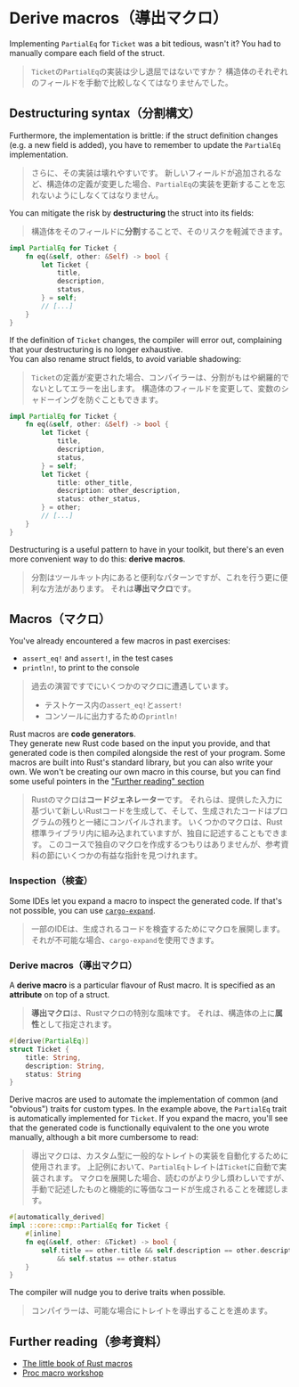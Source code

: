 # Derive macros（導出マクロ）

Implementing `PartialEq` for `Ticket` was a bit tedious, wasn't it?
You had to manually compare each field of the struct.

> `Ticket`の`PartialEq`の実装は少し退屈ではないですか？
> 構造体のそれぞれのフィールドを手動で比較しなくてはなりませんでした。

## Destructuring syntax（分割構文）

Furthermore, the implementation is brittle: if the struct definition changes
(e.g. a new field is added), you have to remember to update the `PartialEq` implementation.

> さらに、その実装は壊れやすいです。
> 新しいフィールドが追加されるなど、構造体の定義が変更した場合、`PartialEq`の実装を更新することを忘れないようにしなくてはなりません。

You can mitigate the risk by **destructuring** the struct into its fields:

> 構造体をそのフィールドに**分割**することで、そのリスクを軽減できます。

```rust
impl PartialEq for Ticket {
    fn eq(&self, other: &Self) -> bool {
        let Ticket {
            title,
            description,
            status,
        } = self;
        // [...]
    }
}
```

If the definition of `Ticket` changes, the compiler will error out, complaining that your
destructuring is no longer exhaustive.\
You can also rename struct fields, to avoid variable shadowing:

> `Ticket`の定義が変更された場合、コンパイラーは、分割がもはや網羅的でないとしてエラーを出します。
> 構造体のフィールドを変更して、変数のシャドーイングを防ぐこともできます。

```rust
impl PartialEq for Ticket {
    fn eq(&self, other: &Self) -> bool {
        let Ticket {
            title,
            description,
            status,
        } = self;
        let Ticket {
            title: other_title,
            description: other_description,
            status: other_status,
        } = other;
        // [...]
    }
}
```

Destructuring is a useful pattern to have in your toolkit, but
there's an even more convenient way to do this: **derive macros**.

> 分割はツールキット内にあると便利なパターンですが、これを行う更に便利な方法があります。
> それは**導出マクロ**です。

## Macros（マクロ）

You've already encountered a few macros in past exercises:

- `assert_eq!` and `assert!`, in the test cases
- `println!`, to print to the console

> 過去の演習ですでにいくつかのマクロに遭遇しています。
>
> - テストケース内の`assert_eq!`と`assert!`
> - コンソールに出力するための`println!`

Rust macros are **code generators**.\
They generate new Rust code based on the input you provide, and that generated code is then compiled alongside
the rest of your program. Some macros are built into Rust's standard library, but you can also
write your own. We won't be creating our own macro in this course, but you can find some useful
pointers in the ["Further reading" section](#further-reading参考資料)

> Rustのマクロは**コードジェネレーター**です。
> それらは、提供した入力に基づいて新しいRustコードを生成して、そして、生成されたコードはプログラムの残りと一緒にコンパイルされます。
> いくつかのマクロは、Rust標準ライブラリ内に組み込まれていますが、独自に記述することもできます。
> このコースで独自のマクロを作成するつもりはありませんが、参考資料の節にいくつかの有益な指針を見つけれます。

### Inspection（検査）

Some IDEs let you expand a macro to inspect the generated code. If that's not possible, you can use
[`cargo-expand`](https://github.com/dtolnay/cargo-expand).

> 一部のIDEは、生成されるコードを検査するためにマクロを展開します。
> それが不可能な場合、`cargo-expand`を使用できます。

### Derive macros（導出マクロ）

A **derive macro** is a particular flavour of Rust macro. It is specified as an **attribute** on top of a struct.

> **導出マクロ**は、Rustマクロの特別な風味です。
> それは、構造体の上に**属性**として指定されます。

```rust
#[derive(PartialEq)]
struct Ticket {
    title: String,
    description: String,
    status: String
}
```

Derive macros are used to automate the implementation of common (and "obvious") traits for custom types.
In the example above, the `PartialEq` trait is automatically implemented for `Ticket`.
If you expand the macro, you'll see that the generated code is functionally equivalent to the one you wrote manually,
although a bit more cumbersome to read:

> 導出マクロは、カスタム型に一般的なトレイトの実装を自動化するために使用されます。
> 上記例において、`PartialEq`トレイトは`Ticket`に自動で実装されます。
> マクロを展開した場合、読むのがより少し煩わしいですが、手動で記述したものと機能的に等価なコードが生成されることを確認します。

```rust
#[automatically_derived]
impl ::core::cmp::PartialEq for Ticket {
    #[inline]
    fn eq(&self, other: &Ticket) -> bool {
        self.title == other.title && self.description == other.description
            && self.status == other.status
    }
}
```

The compiler will nudge you to derive traits when possible.

> コンパイラーは、可能な場合にトレイトを導出することを進めます。

## Further reading（参考資料）

- [The little book of Rust macros](https://veykril.github.io/tlborm/)
- [Proc macro workshop](https://github.com/dtolnay/proc-macro-workshop)
